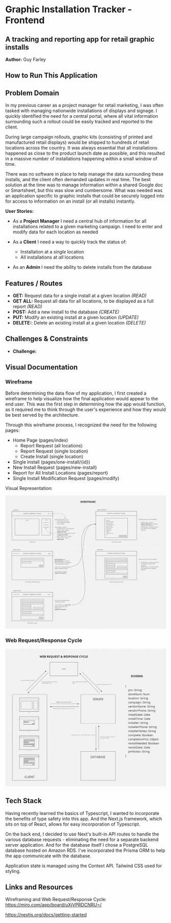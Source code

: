 
# Graphic Installation Tracker - Frontend

## A tracking and reporting app for retail graphic installs

**Author:** Guy Farley

## How to Run This Application

## Problem Domain

In my previous career as a project manager for retail marketing, I was often tasked with managing nationwide installations of displays and signage. I quickly identified the need for a central portal, where all vital information surrounding such a rollout could be easily tracked and reported to the client.

During large campaign rollouts, graphic kits (consisting of printed and manufactured retail displays) would be shipped to hundreds of retail locations across the country. It was always essential that all installations happened as close to the product launch date as possible, and this resulted in a massive number of installations happening within a small window of time.

There was no software in place to help manage the data surrounding these installs, and the client often demanded updates in real time. The best solution at the time was to manage information within a shared Google doc or Smartsheet, but this was slow and cumbersome. What was needed was an application specific to graphic installs that could be securely logged into for access to information on an install (or all installs) instantly.

**User Stories:**

- As a **Project Manager** I need a central hub of information for all installations related to a given marketing campaign. I need to enter and modify data for each location as needed

- As a **Client** I need a way to quickly track the status of:
  - Installation at a *single* location
  - All installations at *all* locations

- As an **Admin** I need the ability to delete installs from the database

## Features / Routes

- **GET:** Request data for a single install at a given location *(READ)*
- **GET ALL:** Request all data for all locations, to be displayed as a full report *(READ)*
- **POST:** Add a new install to the database *(CREATE)*
- **PUT:** Modify an existing install at a given location *(UPDATE)*
- **DELETE:**: Delete an existing install at a given location *(DELETE)*

## Challenges & Constraints

- **Challenge:**

## Visual Documentation

### Wireframe

Before determining the data flow of my application, I first created a wireframe to help visualize how the final application would appear to the end user. This was the first step in determining how the app would function, as it required me to think through the user's experience and how they would be best served by the architecture.

Through this wireframe process, I recognized the need for the following pages:

- Home Page (pages/index)
  - Report Request (all locations)
  - Report Request (single location)
  - Create Install (single location)
- Single Install (pages/one-install/{id})
- New Install Request (pages/new-install)
- Report for All Install Locations (pages/report)
- Single Install Modification Request (pages/modify)

Visual Representation:

![wireframe for Install Tracker](./public/install_wireframe2.png)

### Web Request/Response Cycle

![web request and responce cycle for Install Tracker](./public/install_wrrc.png)

## Tech Stack

Having recently learned the basics of Typescript, I wanted to incorporate the benefits of type safety into this app. And the Next.js framework, which sits on top of React, allows for easy incorporation of Typescript.

On the back end, I decided to use Next's built-in API routes to handle the various database requests - eliminating the need for a separate backend server application. And for the database itself I chose a PostgreSQL database hosted on Amazon RDS. I've incorporated the Prisma ORM to help the app communicate with the database.

Application state is managed using the Context API. Tailwind CSS used for styling.

## Links and Resources

Wireframing and Web Request/Response Cycle: <https://miro.com/app/board/uXjVPRDCNRU=/>

<https://nextjs.org/docs/getting-started>
